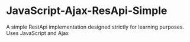 # JavaScript-Ajax-ResApi-Simple
A simple RestApi implementation designed strictly for learning purposes. Uses JavaScript and Ajax

